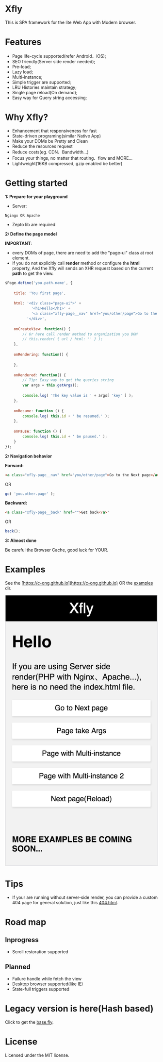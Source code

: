 # Xfly
This is SPA framework for the lite Web App with Modern browser.

# Features
* Page life-cycle supported(refer Android、iOS);
* SEO friendly(Server side render needed);
* Pre-load;
* Lazy load;
* Multi-instance;
* Simple trigger are supported;
* LRU Histories maintain strategy;
* Single page reload(On demand);
* Easy way for Query string accessing;

# Why Xfly?
* Enhancement that responsiveness for fast
* State-driven programing(similar Native App)
* Make your DOMs be Pretty and Clean
* Reduce the resources request
* Reduce costs(eg. CDN、Bandwidth...)
* Focus your things, no matter that routing、flow and MORE...
* Lightweight(16KB compressed, gzip enabled be better)

# Getting started
**1: Prepare for your playground**

* Server:
```smartyconfig
Ngingx OR Apache
```
* Zepto lib are required

**2: Define the page model**

**IMPORTANT**: 
* every DOMs of page, there are need to add the "page-ui" class at root element.
* If you do not explicitly call **render** method or configure the **html** property, And the Xfly will sends an XHR request based on the current **path** to get the view.
```js
$Page.define('you.path.name', {

    title: 'You first page',

    html: '<div class="page-ui">' +
            '<h1>Hello</h1>' +
            '<a class="xfly-page__nav" href="you/other/page">Go to the Next page</a>' +
          '</div>',

    onCreateView: function() {
        // Or here call render method to organization you DOM
        // this.render( { url / html: '' } ); 
    },

    onRendering: function() {

    },

    onRendered: function() {
        // Tip: Easy way to get the queries string
        var args = this.getArgs();
        
        console.log( 'The key value is ' + args[ 'key' ] );
    },
    
    onResume: function () {
        console.log( this.id + ' be resumed.' );
    },

    onPause: function () {
        console.log( this.id + ' be paused.' );
    }
});
```

**2: Navigation behavior**

**Forward:**
```html
<a class="xfly-page__nav" href="you/other/page">Go to the Next page</a>'
```
OR
```js
go( 'you.other.page' );
```
**Backward:**
```html
<a class="xfly-page__back" href="">Get back</a>'
```
OR
```js
back();
```
**3: Almost done**

Be careful the Browser Cache, good luck for YOUR.


# Examples
See the [https://c-ong.github.io](https://c-ong.github.io) OR the [examples](https://github.com/c-ong/xfly/tree/master/examples) dir.

![Xfly](https://github.com/c-ong/xfly/blob/master/screenshots/xfly.png?raw=true)

# Tips
* If your are running without server-side render, you can provide a custom 404 page for general solution, just like this [404.html](https://github.com/c-ong/c-ong.github.io/blob/master/404.html).


# Road map
## Inprogress
* Scroll restoration supported
## Planned
* Failure handle while fetch the view
* Desktop browser supported(like IE)
* State-full triggers supported


# Legacy version is here(Hash based)
Click to get the [base.fly](https://github.com/c-ong/starter/tree/dev/app/scripts).




# License
Licensed under the MIT license.